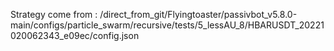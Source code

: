 Strategy come from : /direct_from_git/Flyingtoaster/passivbot_v5.8.0-main/configs/particle_swarm/recursive/tests/5_lessAU_8/HBARUSDT_20221020062343_e09ec/config.json
